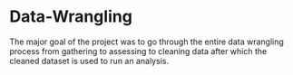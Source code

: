 # Data-Wrangling
The major goal of the project was to go through the entire data wrangling process from gathering to assessing to cleaning data after which the cleaned dataset is used to run an analysis.

